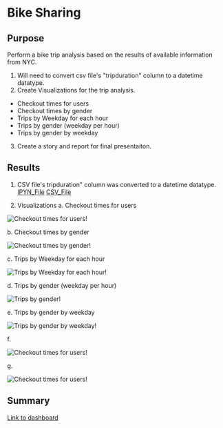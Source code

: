 # Bike Sharing

## Purpose

Perform a bike trip analysis based on the results of available information from NYC.
1. Will need to convert csv file's "tripduration" column to a datetime datatype.
2. Create Visualizations for the trip analysis.
  - Checkout times for users
  - Checkout times by gender
  - Trips by Weekday for each hour
  - Trips by gender (weekday per hour)
  - Trips by gender by weekday
3. Create a story and report for final presentaiton.

## Results

1. CSV file's tripduration" column was converted to a datetime datatype.
[IPYN_File]()
[CSV_File]()

2. Visualizations
  a. Checkout times for users
  
  ![Checkout times for users]()!
  
  b. Checkout times by gender
  
  ![Checkout times by gender]()!
  
  c. Trips by Weekday for each hour
  
  ![Trips by Weekday for each hour]()!
  
  d. Trips by gender (weekday per hour)
  
  ![Trips by gender]()!
  
  e. Trips by gender by weekday
  
  ![Trips by gender by weekday]()!
  
  f.
  
  ![Checkout times for users]()!
  
  g. 
  
  ![Checkout times for users]()!
  

## Summary

[Link to dashboard]()
